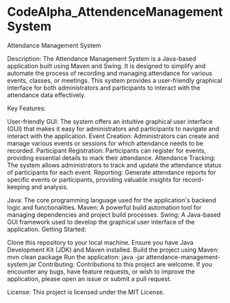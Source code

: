 # CodeAlpha_AttendenceManagementSystem
Attendance Management System

Description: The Attendance Management System is a Java-based application built using Maven and Swing. It is designed to simplify and automate the process of recording and managing attendance for various events, classes, or meetings. This system provides a user-friendly graphical interface for both administrators and participants to interact with the attendance data effectively.

Key Features:

User-friendly GUI: The system offers an intuitive graphical user interface (GUI) that makes it easy for administrators and participants to navigate and interact with the application. Event Creation: Administrators can create and manage various events or sessions for which attendance needs to be recorded. Participant Registration: Participants can register for events, providing essential details to mark their attendance. Attendance Tracking: The system allows administrators to track and update the attendance status of participants for each event. Reporting: Generate attendance reports for specific events or participants, providing valuable insights for record-keeping and analysis.

Java: The core programming language used for the application's backend logic and functionalities. Maven: A powerful build automation tool for managing dependencies and project build processes. Swing: A Java-based GUI framework used to develop the graphical user interface of the application. Getting Started:

Clone this repository to your local machine. Ensure you have Java Development Kit (JDK) and Maven installed. Build the project using Maven: mvn clean package Run the application: java -jar attendance-management-system.jar Contributing: Contributions to this project are welcome. If you encounter any bugs, have feature requests, or wish to improve the application, please open an issue or submit a pull request.

License: This project is licensed under the MIT License.
